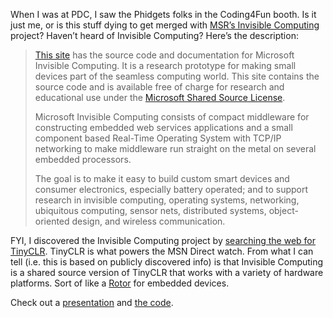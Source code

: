 When I was at PDC, I saw the Phidgets folks in the Coding4Fun booth. Is
it just me, or is this stuff dying to get merged with [MSR’s Invisible
Computing](http://research.microsoft.com/invisible/) project? Haven’t
heard of Invisible Computing? Here’s the description:

> [This site](http://research.microsoft.com/invisible/) has the source
> code and documentation for Microsoft Invisible Computing. It is a
> research prototype for making small devices part of the seamless
> computing world. This site contains the source code and is available
> free of charge for research and educational use under the [Microsoft
> Shared Source
> License](http://research.microsoft.com/invisible/EULA.htm).
>
> Microsoft Invisible Computing consists of compact middleware for
> constructing embedded web services applications and a small component
> based Real-Time Operating System with TCP/IP networking to make
> middleware run straight on the metal on several embedded processors.
>
> The goal is to make it easy to build custom smart devices and consumer
> electronics, especially battery operated; and to support research in
> invisible computing, operating systems, networking, ubiquitous
> computing, sensor nets, distributed systems, object-oriented design,
> and wireless communication.

FYI, I discovered the Invisible Computing project by [searching the web
for TinyCLR](http://search.msn.com/results.aspx?q=tinyclr). TinyCLR is
what powers the MSN Direct watch. From what I can tell (i.e. this is
based on publicly discovered info) is that Invisible Computing is a
shared source version of TinyCLR that works with a variety of hardware
platforms. Sort of like a
[Rotor](http://www.microsoft.com/downloads/details.aspx?FamilyId=3A1C93FA-7462-47D0-8E56-8DD34C6292F0&displaylang=en)
for embedded devices.

Check out a
[presentation](http://research.microsoft.com/invisible/doc/fsummit2004-jvh-talk.ppt)
and [the
code](http://research.microsoft.com/invisible/doc/howto/install.htm).
